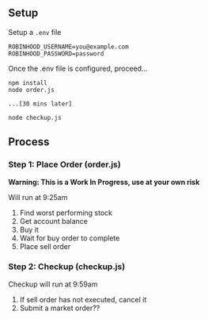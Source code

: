 ## Setup

Setup a `.env` file
```
ROBINHOOD_USERNAME=you@example.com
ROBINHOOD_PASSWORD=password
```

Once the .env file is configured, proceed...
```
npm install
node order.js

...[30 mins later]

node checkup.js
```

## Process
### Step 1: Place Order (order.js)

**Warning: This is a Work In Progress, use at your own risk**

Will run at 9:25am

1. Find worst performing stock
1. Get account balance
1. Buy it
1. Wait for buy order to complete
1. Place sell order

### Step 2: Checkup (checkup.js)

Checkup will run at 9:59am

1. If sell order has not executed, cancel it
1. Submit a market order??
